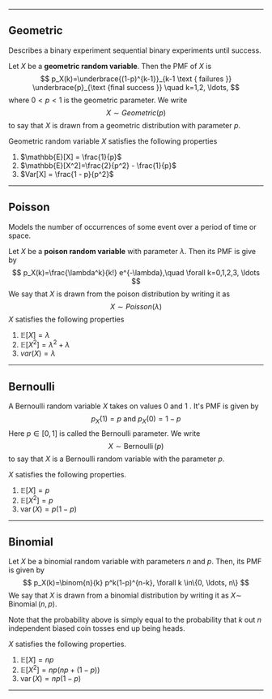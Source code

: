 ___
## Geometric
Describes a binary experiment sequential binary experiments until success.

Let $X$ be a **geometric random variable**. Then the PMF of $X$ is 
$$
p_X(k)=\underbrace{(1-p)^{k-1}}_{k-1 \text { failures }} \underbrace{p}_{\text {final success }} \quad k=1,2, \ldots, $$
where $0 < p < 1$ is the geometric parameter. We write
$$
X  \sim Geometric(p)
$$
to say that $X$ is drawn from a geometric distribution with parameter $p$.

Geometric random variable $X$ satisfies the following properties
1. $\mathbb{E}[X] = \frac{1}{p}$
2. $\mathbb{E}[X^2]=\frac{2}{p^2} - \frac{1}{p}$
3. $Var[X] = \frac{1 - p}{p^2}$

___
## Poisson
Models the number of occurrences of some event over a period of time or space.

Let $X$ be a **poison random variable** with parameter $\lambda$. Then its PMF is give by
$$
p_X(k)=\frac{\lambda^k}{k!} e^{-\lambda},\quad \forall k=0,1,2,3, \ldots
$$
We say that $X$ is drawn from the poison distribution by writing it as
$$
X \sim Poisson(\lambda)
$$
$X$ satisfies the following properties
1. $\mathbb{E}[X] = \lambda$
2. $\mathbb{E}[X^2] = {\lambda}^2 + \lambda$
3. $var(X) = \lambda$
___
## Bernoulli
A Bernoulli random variable $X$ takes on values 0 and 1 . It's PMF is given by
$$
p_X(1)=p \text { and } p_X(0)=1-p
$$
Here $p \in[0,1]$ is called the Bernoulli parameter. We write
$$
X \sim \operatorname{Bernoulli}(p)
$$
to say that $X$ is a Bernoulli random variable with the parameter $p$. 

$X$ satisfies the following properties.
1. $\mathbb{E}[X]=p$
2. $\mathbb{E}\left[X^2\right]=p$
3. $\operatorname{var}(X)=p(1-p)$
___
## Binomial
Let $X$ be a binomial random variable with parameters $n$ and $p$. Then, its PMF is given by
$$
p_X(k)=\binom{n}{k} p^k(1-p)^{n-k}, \forall k \in\{0, \ldots, n\}
$$
We say that $X$ is drawn from a binomial distribution by writing it as $X \sim$ $\operatorname{Binomial}(n, p)$.

Note that the probability above is simply equal to the probability that $k$ out $n$ independent biased coin tosses end up being heads.

$X$ satisfies the following properties.
1. $\mathbb{E}[X]=n p$
2. $\mathbb{E}\left[X^2\right]=n p(n p+(1-p))$
3. $\operatorname{var}(X)=n p(1-p)$
---
